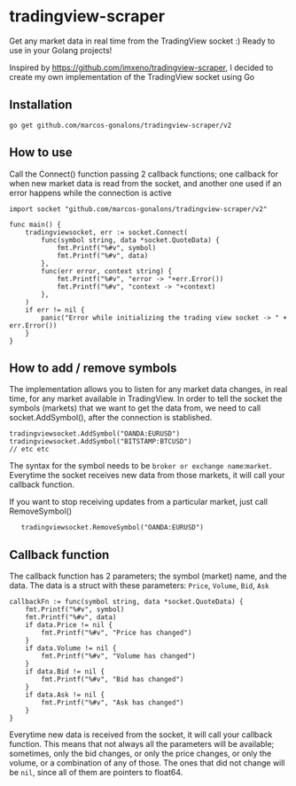 # tradingview-scraper
Get any market data in real time from the TradingView socket :) Ready to use in your Golang projects!


Inspired by https://github.com/imxeno/tradingview-scraper, I decided to create my own implementation of the TradingView socket using Go


## Installation
```
go get github.com/marcos-gonalons/tradingview-scraper/v2
```

## How to use
Call the Connect() function passing 2 callback functions; one callback for when new market data is read from the socket, and another one used if an error happens while the connection is active

```golang
import socket "github.com/marcos-gonalons/tradingview-scraper/v2"

func main() {
    tradingviewsocket, err := socket.Connect(
        func(symbol string, data *socket.QuoteData) {
            fmt.Printf("%#v", symbol)
            fmt.Printf("%#v", data)
        },
        func(err error, context string) {
            fmt.Printf("%#v", "error -> "+err.Error())
            fmt.Printf("%#v", "context -> "+context)
        },
    )
    if err != nil {
        panic("Error while initializing the trading view socket -> " + err.Error())
    }
}
```


## How to add / remove symbols
The implementation allows you to listen for any market data changes, in real time, for any market available in TradingView.
In order to tell the socket the symbols (markets) that we want to get the data from, we need to call socket.AddSymbol(), after the connection is stablished.
```golang
tradingviewsocket.AddSymbol("OANDA:EURUSD")
tradingviewsocket.AddSymbol("BITSTAMP:BTCUSD")
// etc etc
```
The syntax for the symbol needs to be `broker or exchange name`:`market`.
Everytime the socket receives new data from those markets, it will call your callback function.

If you want to stop receiving updates from a particular market, just call RemoveSymbol()
```golang
   tradingviewsocket.RemoveSymbol("OANDA:EURUSD")
```


## Callback function
The callback function has 2 parameters; the symbol (market) name, and the data.
The data is a struct with these parameters: `Price`, `Volume`, `Bid`, `Ask`
```golang
callbackFn := func(symbol string, data *socket.QuoteData) {
    fmt.Printf("%#v", symbol)
    fmt.Printf("%#v", data)
    if data.Price != nil {
        fmt.Printf("%#v", "Price has changed")
    }
    if data.Volume != nil {
        fmt.Printf("%#v", "Volume has changed")
    }
    if data.Bid != nil {
        fmt.Printf("%#v", "Bid has changed")
    }
    if data.Ask != nil {
        fmt.Printf("%#v", "Ask has changed")
    }
}
```
Everytime new data is received from the socket, it will call your callback function.
This means that not always all the parameters will be available; sometimes, only the bid changes, or only the price changes, or only the volume, or a combination of any of those. The ones that did not change will be `nil`, since all of them are pointers to float64.
